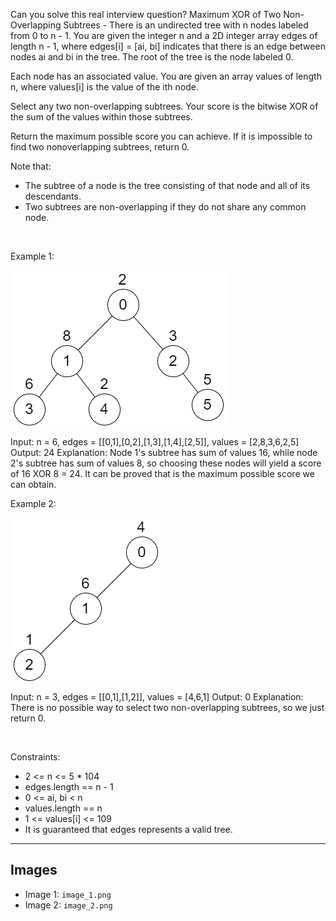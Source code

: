Can you solve this real interview question? Maximum XOR of Two Non-Overlapping Subtrees - There is an undirected tree with n nodes labeled from 0 to n - 1. You are given the integer n and a 2D integer array edges of length n - 1, where edges[i] = [ai, bi] indicates that there is an edge between nodes ai and bi in the tree. The root of the tree is the node labeled 0.

Each node has an associated value. You are given an array values of length n, where values[i] is the value of the ith node.

Select any two non-overlapping subtrees. Your score is the bitwise XOR of the sum of the values within those subtrees.

Return the maximum possible score you can achieve. If it is impossible to find two nonoverlapping subtrees, return 0.

Note that:

 * The subtree of a node is the tree consisting of that node and all of its descendants.
 * Two subtrees are non-overlapping if they do not share any common node.

 

Example 1:

![Example 1](./image_1.png)


Input: n = 6, edges = [[0,1],[0,2],[1,3],[1,4],[2,5]], values = [2,8,3,6,2,5]
Output: 24
Explanation: Node 1's subtree has sum of values 16, while node 2's subtree has sum of values 8, so choosing these nodes will yield a score of 16 XOR 8 = 24. It can be proved that is the maximum possible score we can obtain.


Example 2:

![Example 2](./image_2.png)


Input: n = 3, edges = [[0,1],[1,2]], values = [4,6,1]
Output: 0
Explanation: There is no possible way to select two non-overlapping subtrees, so we just return 0.


 

Constraints:

 * 2 <= n <= 5 * 104
 * edges.length == n - 1
 * 0 <= ai, bi < n
 * values.length == n
 * 1 <= values[i] <= 109
 * It is guaranteed that edges represents a valid tree.

---

## Images

- Image 1: `image_1.png`
- Image 2: `image_2.png`
